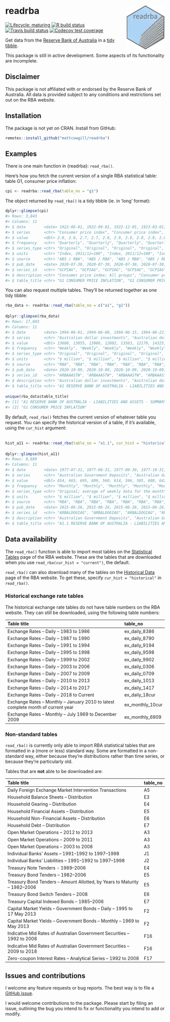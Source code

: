 
<!-- README.md is generated from README.Rmd. Please edit that file -->

# readrba <img src="man/figures/logo.png" align="right" height="139" />

<!-- badges: start -->

[![Lifecycle:
maturing](https://img.shields.io/badge/lifecycle-maturing-blue.svg)](https://www.tidyverse.org/lifecycle/#maturing)
[![R build
status](https://github.com/MattCowgill/readrba/workflows/R-CMD-check/badge.svg)](https://github.com/MattCowgill/readrba/actions)
[![Travis build
status](https://travis-ci.com/MattCowgill/readrba.svg?branch=master)](https://travis-ci.com/MattCowgill/readrba)
[![Codecov test
coverage](https://codecov.io/gh/MattCowgill/readrba/branch/master/graph/badge.svg)](https://codecov.io/gh/MattCowgill/readrba?branch=master)

<!-- badges: end -->

Get data from the [Reserve Bank of
Australia](https://rba.gov.au/statistics/tables/) in a
[tidy](https://cran.r-project.org/web/packages/tidyr/vignettes/tidy-data.html)
[tibble](https://tibble.tidyverse.org).

This package is still in active development. Some aspects of its
functionality are incomplete.

## Disclaimer

This package is not affiliated with or endorsed by the Reserve Bank of
Australia. All data is provided subject to any conditions and
restrictions set out on the RBA website.

## Installation

The package is not yet on CRAN. Install from GitHub:

``` r
remotes::install_github("mattcowgill/readrba")
```

## Examples

There is one main function in {readrba}: `read_rba()`.

Here’s how you fetch the current version of a single RBA statistical
table: table G1, consumer price inflation:

``` r
cpi <- readrba::read_rba(table_no = "g1")
```

The object returned by `read_rba()` is a tidy tibble (ie. in ‘long’
format):

``` r
dplyr::glimpse(cpi)
#> Rows: 3,843
#> Columns: 11
#> $ date        <date> 1922-06-01, 1922-09-01, 1922-12-01, 1923-03-01, 1923-06-…
#> $ series      <chr> "Consumer price index", "Consumer price index", "Consumer…
#> $ value       <dbl> 2.8, 2.8, 2.7, 2.7, 2.8, 2.9, 2.9, 2.8, 2.8, 2.8, 2.8, 2.…
#> $ frequency   <chr> "Quarterly", "Quarterly", "Quarterly", "Quarterly", "Quar…
#> $ series_type <chr> "Original", "Original", "Original", "Original", "Original…
#> $ units       <chr> "Index, 2011/12=100", "Index, 2011/12=100", "Index, 2011/…
#> $ source      <chr> "ABS / RBA", "ABS / RBA", "ABS / RBA", "ABS / RBA", "ABS …
#> $ pub_date    <date> 2020-07-30, 2020-07-30, 2020-07-30, 2020-07-30, 2020-07-…
#> $ series_id   <chr> "GCPIAG", "GCPIAG", "GCPIAG", "GCPIAG", "GCPIAG", "GCPIAG…
#> $ description <chr> "Consumer price index; All groups", "Consumer price index…
#> $ table_title <chr> "G1 CONSUMER PRICE INFLATION", "G1 CONSUMER PRICE INFLATI…
```

You can also request multiple tables. They’ll be returned together as
one tidy tibble:

``` r
rba_data <- readrba::read_rba(table_no = c("a1", "g1"))

dplyr::glimpse(rba_data)
#> Rows: 17,603
#> Columns: 11
#> $ date        <date> 1994-06-01, 1994-06-08, 1994-06-15, 1994-06-22, 1994-06-…
#> $ series      <chr> "Australian dollar investments", "Australian dollar inves…
#> $ value       <dbl> 13680, 13055, 13086, 12802, 13563, 12179, 14325, 12563, 1…
#> $ frequency   <chr> "Weekly", "Weekly", "Weekly", "Weekly", "Weekly", "Weekly…
#> $ series_type <chr> "Original", "Original", "Original", "Original", "Original…
#> $ units       <chr> "$ million", "$ million", "$ million", "$ million", "$ mi…
#> $ source      <chr> "RBA", "RBA", "RBA", "RBA", "RBA", "RBA", "RBA", "RBA", "…
#> $ pub_date    <date> 2020-10-09, 2020-10-09, 2020-10-09, 2020-10-09, 2020-10-…
#> $ series_id   <chr> "ARBAAASTW", "ARBAAASTW", "ARBAAASTW", "ARBAAASTW", "ARBA…
#> $ description <chr> "Australian dollar investments", "Australian dollar inves…
#> $ table_title <chr> "A1 RESERVE BANK OF AUSTRALIA - LIABILITIES AND ASSETS - …

unique(rba_data$table_title)
#> [1] "A1 RESERVE BANK OF AUSTRALIA - LIABILITIES AND ASSETS - SUMMARY"
#> [2] "G1 CONSUMER PRICE INFLATION"
```

By default, `read_rba()` fetches the current version of whatever table
you request. You can specify the historical version of a table, if it’s
available, using the `cur_hist` argument:

``` r

hist_a11 <- readrba::read_rba(table_no = "a1.1", cur_hist = "historical")

dplyr::glimpse(hist_a11)
#> Rows: 8,889
#> Columns: 11
#> $ date        <date> 1977-07-31, 1977-08-31, 1977-09-30, 1977-10-31, 1977-11-…
#> $ series      <chr> "Australian Government Deposits", "Australian Government …
#> $ value       <dbl> 654, 665, 695, 609, 560, 614, 596, 505, 688, 642, 587, 64…
#> $ frequency   <chr> "Monthly", "Monthly", "Monthly", "Monthly", "Monthly", "M…
#> $ series_type <chr> "Original; average of weekly data for the month", "Origin…
#> $ units       <chr> "$ million", "$ million", "$ million", "$ million", "$ mi…
#> $ source      <chr> "RBA", "RBA", "RBA", "RBA", "RBA", "RBA", "RBA", "RBA", "…
#> $ pub_date    <date> 2015-06-26, 2015-06-26, 2015-06-26, 2015-06-26, 2015-06-…
#> $ series_id   <chr> "ARBALDOGIAG", "ARBALDOGIAG", "ARBALDOGIAG", "ARBALDOGIAG…
#> $ description <chr> "Australian Government Deposits", "Australian Government …
#> $ table_title <chr> "A1.1 RESERVE BANK OF AUSTRALIA - LIABILITIES AND ASSETS"…
```

## Data availability

The `read_rba()` function is able to import most tables on the
[Statistical Tables](https://rba.gov.au/statistics/tables/) page of the
RBA website. These are the tables that are downloaded when you use
`read_rba(cur_hist = "current")`, the default.

`read_rba()` can also download many of the tables on the [Historical
Data](https://rba.gov.au/statistics/historical-data.html) page of the
RBA website. To get these, specify `cur_hist = "historical"` in
`read_rba()`.

### Historical exchange rate tables

The historical exchange rate tables do not have table numbers on the RBA
website. They can still be downloaded, using the following table
numbers:

| Table title                                                                      | table\_no          |
| :------------------------------------------------------------------------------- | :----------------- |
| Exchange Rates – Daily – 1983 to 1986                                            | ex\_daily\_8386    |
| Exchange Rates – Daily – 1987 to 1990                                            | ex\_daily\_8790    |
| Exchange Rates – Daily – 1991 to 1994                                            | ex\_daily\_9194    |
| Exchange Rates – Daily – 1995 to 1998                                            | ex\_daily\_9598    |
| Exchange Rates – Daily – 1999 to 2002                                            | ex\_daily\_9902    |
| Exchange Rates – Daily – 2003 to 2006                                            | ex\_daily\_0306    |
| Exchange Rates – Daily – 2007 to 2009                                            | ex\_daily\_0709    |
| Exchange Rates – Daily – 2010 to 2013                                            | ex\_daily\_1013    |
| Exchange Rates – Daily – 2014 to 2017                                            | ex\_daily\_1417    |
| Exchange Rates – Daily – 2018 to Current                                         | ex\_daily\_18cur   |
| Exchange Rates – Monthly – January 2010 to latest complete month of current year | ex\_monthly\_10cur |
| Exchange Rates – Monthly – July 1969 to December 2009                            | ex\_monthly\_6909  |

### Non-standard tables

`read_rba()` is currently only able to import RBA statistical tables
that are formatted in a (more or less) standard way. Some are formatted
in a non-standard way, either because they’re distributions rather than
time series, or because they’re particularly old.

Tables that are **not** able to be downloaded are:

| Table title                                                               | table\_no |
| :------------------------------------------------------------------------ | :-------- |
| Daily Foreign Exchange Market Intervention Transactions                   | A5        |
| Household Balance Sheets – Distribution                                   | E3        |
| Household Gearing – Distribution                                          | E4        |
| Household Financial Assets – Distribution                                 | E5        |
| Household Non-Financial Assets – Distribution                             | E6        |
| Household Debt – Distribution                                             | E7        |
| Open Market Operations – 2012 to 2013                                     | A3        |
| Open Market Operations – 2009 to 2011                                     | A3        |
| Open Market Operations – 2003 to 2008                                     | A3        |
| Individual Banks’ Assets – 1991–1992 to 1997–1998                         | J1        |
| Individual Banks’ Liabilities – 1991–1992 to 1997–1998                    | J2        |
| Treasury Note Tenders - 1989–2006                                         | E4        |
| Treasury Bond Tenders – 1982–2006                                         | E5        |
| Treasury Bond Tenders – Amount Allotted, by Years to Maturity – 1982–2006 | E5        |
| Treasury Bond Switch Tenders – 2008                                       | E6        |
| Treasury Capital Indexed Bonds – 1985–2006                                | E7        |
| Capital Market Yields – Government Bonds – Daily – 1995 to 17 May 2013    | F2        |
| Capital Market Yields – Government Bonds – Monthly – 1969 to May 2013     | F2        |
| Indicative Mid Rates of Australian Government Securities – 1992 to 2008   | F16       |
| Indicative Mid Rates of Australian Government Securities – 2009 to 2018   | F16       |
| Zero-coupon Interest Rates – Analytical Series – 1992 to 2008             | F17       |

## Issues and contributions

I welcome any feature requests or bug reports. The best way is to file a
[GitHub issue](https://github.com/MattCowgill/readrba/issues).

I would welcome contributions to the package. Please start by filing an
issue, outlining the bug you intend to fix or functionality you intend
to add or modify.
